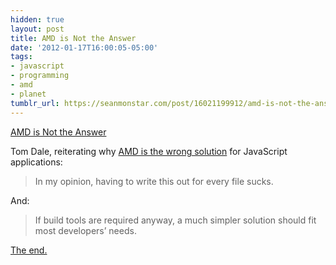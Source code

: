 ```yaml
---
hidden: true
layout: post
title: AMD is Not the Answer
date: '2012-01-17T16:00:05-05:00'
tags:
- javascript
- programming
- amd
- planet
tumblr_url: https://seanmonstar.com/post/16021199912/amd-is-not-the-answer
---
```

[AMD is Not the Answer](http://tomdale.net/2012/01/amd-is-not-the-answer/)  

Tom Dale, reiterating why [AMD is the wrong solution](http://tomdale.net/2012/01/amd-is-not-the-answer/) for JavaScript applications:

> In my opinion, having to write this out for every file sucks.

And:

> If build tools are required anyway, a much simpler solution should fit most developers’ needs.

[The end.](http://seanmonstar.com/blog/javascript-module-syntaxes/)

